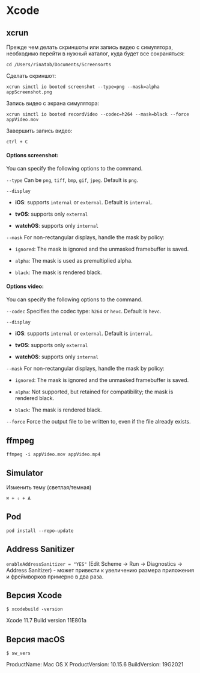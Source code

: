 # Xcode

## xcrun

Прежде чем делать скриншоты или запись видео с симулятора, необходимо перейти в нужный каталог, куда будет все сохраняться:

`cd /Users/rinatab/Documents/Screensorts`

Сделать скриншот:

`xcrun simctl io booted screenshot --type=png --mask=alpha appScreenshot.png`

Запись видео с экрана симулятора:

`xcrun simctl io booted recordVideo --codec=h264 --mask=black --force appVideo.mov`

Завершить запись видео:

`ctrl + C`

#### Options screenshot:

You can specify the following options to the command.

`--type` Can be `png`, `tiff`, `bmp`, `gif`, `jpeg`. Default is `png`.

`--display`

* **iOS**: supports `internal` or `external`. Default is `internal`.

* **tvOS**: supports only `external`

* **watchOS**: supports only `internal`

`--mask` For non-rectangular displays, handle the mask by policy:

* `ignored`: The mask is ignored and the unmasked framebuffer is saved.

* `alpha`: The mask is used as premultiplied alpha.

* `black`: The mask is rendered black.

#### Options video:

You can specify the following options to the command.

`--codec` Specifies the codec type: `h264` or `hevc`. Default is `hevc`.

`--display`

* **iOS**: supports `internal` or `external`. Default is `internal`.

* **tvOS**: supports only `external`

* **watchOS**: supports only `internal`

`--mask` For non-rectangular displays, handle the mask by policy:

* `ignored`: The mask is ignored and the unmasked framebuffer is saved.

* `alpha`: Not supported, but retained for compatibility; the mask is rendered black.

* `black`: The mask is rendered black.

`--force` Force the output file to be written to, even if the file already exists.

## ffmpeg

`ffmpeg -i appVideo.mov appVideo.mp4`

## Simulator

Изменить тему (светлая/темная)

`⌘ + ⇧ + A`

## Pod

`pod install --repo-update`

## Address Sanitizer

`enableAddressSanitizer = "YES"` (Edit Scheme -> Run -> Diagnostics -> Address Sanitizer) - может привести к увеличению размера приложения и фреймворков примерно в два раза.

## Версия Xcode

`$ xcodebuild -version`

Xcode 11.7
Build version 11E801a

## Версия macOS

`$ sw_vers`

ProductName:	Mac OS X
ProductVersion:	10.15.6
BuildVersion:	19G2021